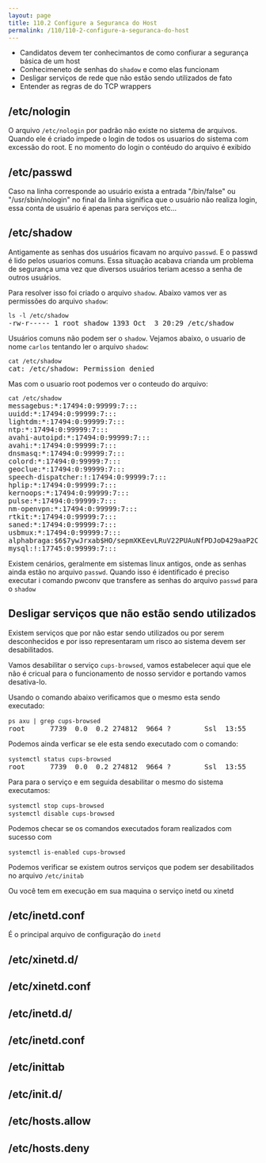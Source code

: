 ```yaml
---
layout: page
title: 110.2 Configure a Seguranca do Host
permalink: /110/110-2-configure-a-seguranca-do-host
---
```


* Candidatos devem ter conhecimantos de como confiurar a segurança básica de um host
* Conhecimeneto de senhas do `shadow` e como elas funcionam
* Desligar serviços de rede que  não estão sendo utilizados de fato
* Entender as regras de do TCP wrappers

## /etc/nologin


O arquivo `/etc/nologin` por padrão não existe no sistema de arquivos. Quando ele é criado impede o login de todos os usuarios do sistema com excessão do root. E no momento do login o contéudo do arquivo é exibido 

## /etc/passwd


Caso na linha corresponde ao usuário exista a entrada "/bin/false" ou "/usr/sbin/nologin" no final da linha significa que o usuário não realiza login, essa conta de usuário é apenas para serviços etc...

## /etc/shadow

Antigamente as senhas dos usuários ficavam no arquivo `passwd`. E o passwd é lido pelos usuarios comuns. Essa situação acabava crianda um problema de segurança uma vez que diversos usuários teriam acesso a senha de outros usuários.

Para resolver isso foi criado o arquivo `shadow`. Abaixo vamos ver as permissões do arquivo `shadow`:

<pre class="command-line language-bash">
<code>ls -l /etc/shadow</code>
-rw-r----- 1 root shadow 1393 Oct  3 20:29 /etc/shadow
</pre>

Usuários comuns não podem ser o `shadow`. Vejamos abaixo, o usuario de nome `carlos` tentando ler o arquivo `shadow`:


<pre class="command-line language-bash">
<code>cat /etc/shadow</code>
cat: /etc/shadow: Permission denied
</pre>

Mas com o usuario root podemos ver o conteudo do arquivo:

<pre class="command-line language-bash" data-user="root">
<code>cat /etc/shadow</code>
messagebus:*:17494:0:99999:7:::
uuidd:*:17494:0:99999:7:::
lightdm:*:17494:0:99999:7:::
ntp:*:17494:0:99999:7:::
avahi-autoipd:*:17494:0:99999:7:::
avahi:*:17494:0:99999:7:::
dnsmasq:*:17494:0:99999:7:::
colord:*:17494:0:99999:7:::
geoclue:*:17494:0:99999:7:::
speech-dispatcher:!:17494:0:99999:7:::
hplip:*:17494:0:99999:7:::
kernoops:*:17494:0:99999:7:::
pulse:*:17494:0:99999:7:::
nm-openvpn:*:17494:0:99999:7:::
rtkit:*:17494:0:99999:7:::
saned:*:17494:0:99999:7:::
usbmux:*:17494:0:99999:7:::
alphabraga:$6$7ywJrxab$HO/sepmXKEevLRuV22PUAuNfPDJoD429aaP2CG/45htoX.lpwPbIjkf7jV6vC3p2Otq4lfW11RUjljt8T8gYd0:17712:0:99999:7:::
mysql:!:17745:0:99999:7:::
</pre>


Existem cenários, geralmente em sistemas linux antigos, onde as senhas ainda estão no arquivo `passwd`. Quando isso é identificado é preciso executar i comando pwconv que transfere as senhas do arquivo `passwd` para o `shadow`


## Desligar serviços que não estão sendo utilizados


Existem serviços que por não estar sendo utilizados ou por serem desconhecidos e por isso representaram um risco ao sistema devem ser desabilitados.


Vamos desabilitar o serviço `cups-browsed`, vamos estabelecer aqui que ele não é cricual para o funcionamento de nosso servidor e portando vamos desativa-lo.

Usando o comando abaixo verificamos que o mesmo esta sendo executado:

<pre class="command-line language-bash">
<code>ps axu | grep cups-browsed </code>	
root      7739  0.0  0.2 274812  9664 ?        Ssl  13:55   0:00 /usr/sbin/cups-browsed
</pre>


Podemos ainda verficar se ele esta sendo executado com o comando: 

<pre class="command-line language-bash">
<code>systemctl status cups-browsed </code>	
root      7739  0.0  0.2 274812  9664 ?        Ssl  13:55   0:00 /usr/sbin/cups-browsed
</pre>


Para para o serviço e em seguida desabilitar o mesmo do sistema executamos:

<pre class="command-line language-bash">
<code>systemctl stop cups-browsed</code>	
<code>systemctl disable cups-browsed</code>	
</pre>

Podemos checar se os comandos executados foram realizados com sucesso com 

<pre class="command-line language-bash">
<code>systemctl is-enabled cups-browsed</code>	
</pre>


Podemos verificar se existem outros serviços que podem ser desabilitados no arquivo `/etc/initab`


Ou você tem em execução em sua maquina o serviço inetd ou xinetd

## /etc/inetd.conf

É o principal arquivo de configuração do `inetd`

## /etc/xinetd.d/

## /etc/xinetd.conf

## /etc/inetd.d/

## /etc/inetd.conf

## /etc/inittab

## /etc/init.d/

## /etc/hosts.allow

## /etc/hosts.deny